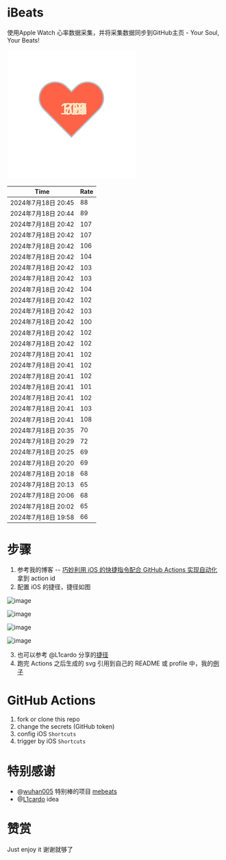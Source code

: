 # iBeats
使用Apple Watch 心率数据采集，并将采集数据同步到GitHub主页 - Your Soul, Your Beats!

![](./files/heart.svg)

<!--START_SECTION:my_heart_rate-->
| Time | Rate | 
 | ---- | ---- | 
| 2024年7月18日 20:45 | 88 |
| 2024年7月18日 20:44 | 89 |
| 2024年7月18日 20:42 | 107 |
| 2024年7月18日 20:42 | 107 |
| 2024年7月18日 20:42 | 106 |
| 2024年7月18日 20:42 | 104 |
| 2024年7月18日 20:42 | 103 |
| 2024年7月18日 20:42 | 103 |
| 2024年7月18日 20:42 | 104 |
| 2024年7月18日 20:42 | 102 |
| 2024年7月18日 20:42 | 103 |
| 2024年7月18日 20:42 | 100 |
| 2024年7月18日 20:42 | 102 |
| 2024年7月18日 20:42 | 102 |
| 2024年7月18日 20:41 | 102 |
| 2024年7月18日 20:41 | 102 |
| 2024年7月18日 20:41 | 102 |
| 2024年7月18日 20:41 | 101 |
| 2024年7月18日 20:41 | 102 |
| 2024年7月18日 20:41 | 103 |
| 2024年7月18日 20:41 | 108 |
| 2024年7月18日 20:35 | 70 |
| 2024年7月18日 20:29 | 72 |
| 2024年7月18日 20:25 | 69 |
| 2024年7月18日 20:20 | 69 |
| 2024年7月18日 20:18 | 68 |
| 2024年7月18日 20:13 | 65 |
| 2024年7月18日 20:06 | 68 |
| 2024年7月18日 20:02 | 65 |
| 2024年7月18日 19:58 | 66 |

<!--END_SECTION:my_heart_rate-->

# 步骤
1. 参考我的博客 -- [巧妙利用 iOS 的快捷指令配合 GitHub Actions 实现自动化](https://github.com/yihong0618/gitblog/issues/198) 拿到 action id
2. 配置 iOS 的捷径，捷径如图

![image](https://user-images.githubusercontent.com/15976103/122154218-0db0b480-ce97-11eb-93bb-5aec07c558dc.png)

![image](https://user-images.githubusercontent.com/15976103/122154236-186b4980-ce97-11eb-8e4b-70551a0391ae.png)

![image](https://user-images.githubusercontent.com/15976103/122154268-2d47dd00-ce97-11eb-902e-3acf292265a9.png)

![image](https://user-images.githubusercontent.com/15976103/122174055-fa144680-ceb4-11eb-9be2-3eb83cd516f7.png)

3. 也可以参考 @L1cardo 分享的[捷径](https://www.icloud.com/shortcuts/6ab6047b459c41ad822ad6b94b1c03d4)
4. 跑完 Actions 之后生成的 svg 引用到自己的 README 或 profile 中，我的[例子](https://github.com/yihong0618) 

# GitHub Actions

1. fork or clone this repo
2. change the secrets (GitHub token)
3. config iOS `Shortcuts` 
4. trigger by iOS `Shortcuts`

# 特别感谢
- @[wuhan005](https://github.com/wuhan005) 特别棒的项目 [mebeats](https://github.com/wuhan005/mebeats)
- @[L1cardo](https://github.com/L1cardo) idea

# 赞赏
Just enjoy it
谢谢就够了
